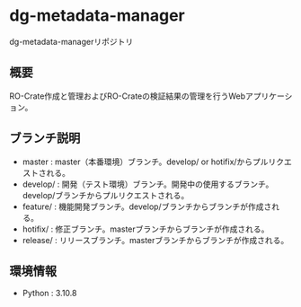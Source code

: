 # dg-metadata-manager

dg-metadata-managerリポジトリ

## 概要

RO-Crate作成と管理およびRO-Crateの検証結果の管理を行うWebアプリケーション。

## ブランチ説明

- master    : master（本番環境）ブランチ。develop/ or hotifix/からプルリクエストされる。
- develop/  : 開発（テスト環境）ブランチ。開発中の使用するブランチ。develop/ブランチからプルリクエストされる。
- feature/  : 機能開発ブランチ。develop/ブランチからブランチが作成される。
- hotifix/  : 修正ブランチ。masterブランチからブランチが作成される。
- release/  : リリースブランチ。masterブランチからブランチが作成される。


## 環境情報

- Python : 3.10.8
